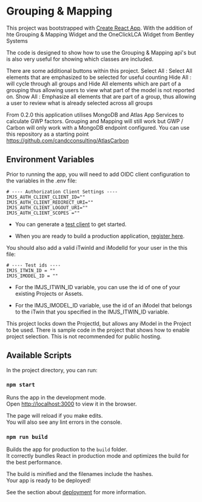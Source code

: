 # Grouping & Mapping

This project was bootstrapped with [Create React App](https://github.com/facebook/create-react-app).
With the addition of hte Grouping & Mapping Widget and the OneClickLCA Widget from Bentley Systems

The code is designed to show how to use the Grouping & Mapping api's but is also very useful for showing which classes are included.

There are some additional buttons within this project.
Select All : Select All elements that are emphasized to be selected for useful counting
Hide All : will cycle through all groups and Hide All elements which are part of a grouping thus allowing users to view what part of the model is not reported on.
Show All : Emphasize all elements that are part of a group, thus allowing a user to review what is already selected across all groups

From 0.2.0 this application utilises MongoDB and Atlas App Services to calculate GWP factors.  Grouping and Mapping will still work but GWP / Carbon will only work with a MongoDB endpoint configured.
You can use this repository as a starting point
https://github.com/candcconsulting/AtlasCarbon


## Environment Variables

Prior to running the app, you will need to add OIDC client configuration to the variables in the .env file:

```
# ---- Authorization Client Settings ----
IMJS_AUTH_CLIENT_CLIENT_ID=""
IMJS_AUTH_CLIENT_REDIRECT_URI=""
IMJS_AUTH_CLIENT_LOGOUT_URI=""
IMJS_AUTH_CLIENT_SCOPES =""
```

- You can generate a [test client](https://developer.bentley.com/tutorials/web-application-quick-start/#2-register-an-application) to get started.

- When you are ready to build a production application, [register here](https://developer.bentley.com/register/).

You should also add a valid iTwinId and iModelId for your user in the this file:

```
# ---- Test ids ----
IMJS_ITWIN_ID = ""
IMJS_IMODEL_ID = ""
```

- For the IMJS_ITWIN_ID variable, you can use the id of one of your existing Projects or Assets. 

- For the IMJS_IMODEL_ID variable, use the id of an iModel that belongs to the iTwin that you specified in the IMJS_ITWIN_ID variable. 

This project locks down the ProjectId, but allows any iModel in the Project to be used.  There is sample code in the project that shows how to enable project selection.  This is not recommended for public hosting.

## Available Scripts

In the project directory, you can run:

### `npm start`

Runs the app in the development mode.\
Open [http://localhost:3000](http://localhost:3000) to view it in the browser.

The page will reload if you make edits.\
You will also see any lint errors in the console.


### `npm run build`

Builds the app for production to the `build` folder.\
It correctly bundles React in production mode and optimizes the build for the best performance.

The build is minified and the filenames include the hashes.\
Your app is ready to be deployed!

See the section about [deployment](https://facebook.github.io/create-react-app/docs/deployment) for more information.

